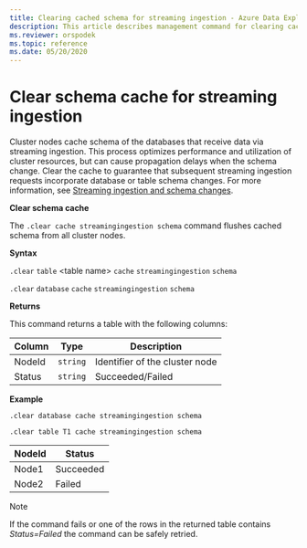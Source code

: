 ```yaml
---
title: Clearing cached schema for streaming ingestion - Azure Data Explorer
description: This article describes management command for clearing cached database schema in Azure Data Explorer.
ms.reviewer: orspodek
ms.topic: reference
ms.date: 05/20/2020
---
```

# Clear schema cache for streaming ingestion

Cluster nodes cache schema of the databases that receive data via streaming ingestion. This process optimizes performance and utilization of cluster resources, but can cause propagation delays when the schema change.
Clear the cache to guarantee that subsequent streaming ingestion requests incorporate database or table schema changes.
For more information, see [Streaming ingestion and schema changes](streaming-ingestion-schema-changes.md).

**Clear schema cache**

The `.clear cache streamingingestion schema` command flushes cached schema from all cluster nodes.

**Syntax**

`.clear` `table` &lt;table name&gt; `cache` `streamingingestion` `schema`

`.clear` `database` `cache` `streamingingestion` `schema`

**Returns**

This command returns a table with the following columns:

|Column    |Type    |Description
|---|---|---
|NodeId|`string`|Identifier of the cluster node
|Status|`string`|Succeeded/Failed

**Example**

```kusto
.clear database cache streamingingestion schema

.clear table T1 cache streamingingestion schema
```

|NodeId|Status|
|---|---|
|Node1|Succeeded
|Node2|Failed

> [!NOTE]
> If the command fails or one of the rows in the returned table contains *Status=Failed* the command can be safely retried.
